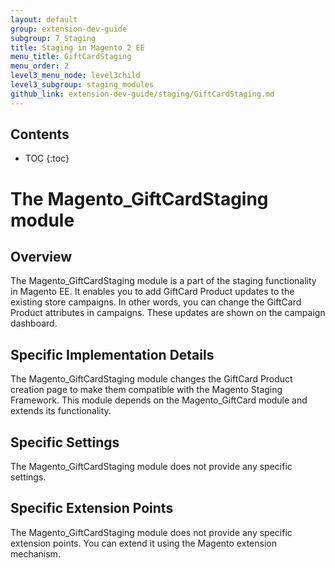```yaml
---
layout: default
group: extension-dev-guide
subgroup: 7_Staging
title: Staging in Magento 2 EE
menu_title: GiftCardStaging
menu_order: 2
level3_menu_node: level3child
level3_subgroup: staging_modules
github_link: extension-dev-guide/staging/GiftCardStaging.md
---
```


<h2>Contents</h2>

* TOC
{:toc}

# The Magento_GiftCardStaging module

## Overview

The Magento_GiftCardStaging module is a part of the staging functionality in Magento EE. It enables you to add GiftCard Product updates to the existing store campaigns. In other words, you can change the GiftCard Product attributes in campaigns. These updates are shown on the campaign dashboard.

## Specific Implementation Details

The Magento_GiftCardStaging module changes the GiftCard Product creation page to make them compatible with the Magento Staging Framework. This module depends on the Magento_GiftCard module and extends its functionality.

## Specific Settings

The Magento_GiftCardStaging module does not provide any specific settings.

## Specific Extension Points

The Magento_GiftCardStaging module does not provide any specific extension points. You can extend it using the Magento extension mechanism.